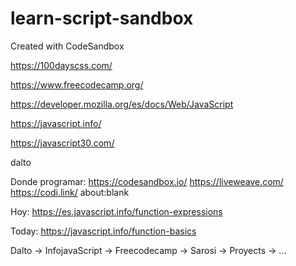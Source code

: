 # learn-script-sandbox

Created with CodeSandbox

https://100dayscss.com/

https://www.freecodecamp.org/

https://developer.mozilla.org/es/docs/Web/JavaScript

https://javascript.info/

https://javascript30.com/

dalto

Donde programar:
https://codesandbox.io/
https://liveweave.com/
https://codi.link/
about:blank

Hoy: https://es.javascript.info/function-expressions

Today: https://javascript.info/function-basics

Dalto -> InfojavaScript -> Freecodecamp -> Sarosi -> Proyects -> ...
